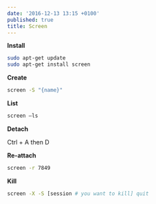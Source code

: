 ```yaml
---
date: '2016-12-13 13:15 +0100'
published: true
title: Screen
---
```

**Install**

```bash
sudo apt-get update
sudo apt-get install screen
```


**Create**

```bash
screen -S "{name}"
```

**List**

```bash
screen –ls
```

**Detach**

Ctrl + A then D


**Re-attach**

```bash
screen -r 7849
```

**Kill**

```bash
screen -X -S [session # you want to kill] quit
```
